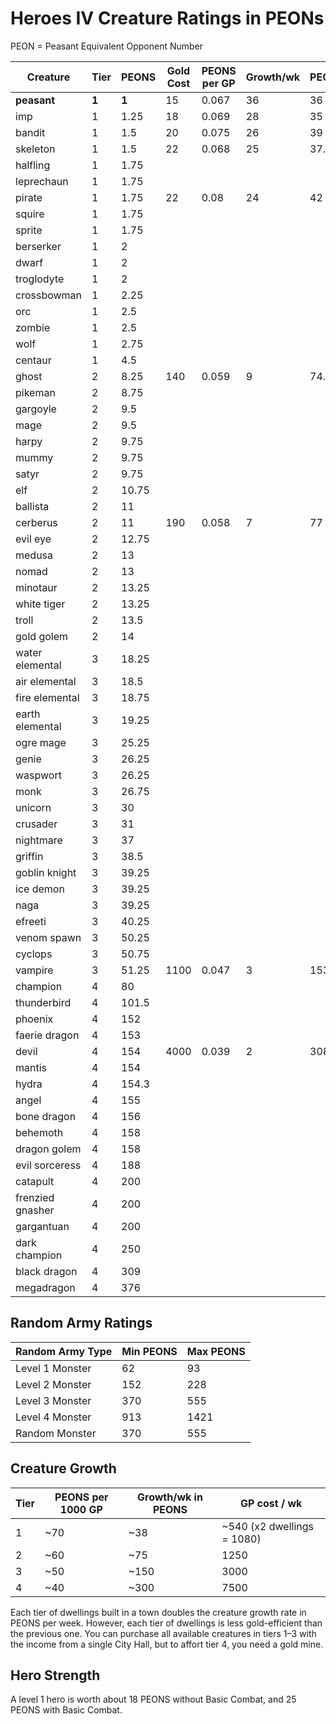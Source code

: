 # Heroes IV Creature Ratings in PEONs

PEON = Peasant Equivalent Opponent Number

| Creature            | Tier | PEONS | Gold Cost | PEONS per GP | Growth/wk | PEONS/wk |
| ------------------- | ---- | ----- | --------- | ------------ | --------- | -------- |
| **peasant**         | **1**| **1** | 15        | 0.067        | 36        | 36       |
| imp                 | 1    | 1.25  | 18        | 0.069        | 28        | 35       |
| bandit              | 1    | 1.5   | 20        | 0.075        | 26        | 39       |
| skeleton            | 1    | 1.5   | 22        | 0.068        | 25        | 37.5     |
| halfling            | 1    | 1.75  | 
| leprechaun          | 1    | 1.75  |
| pirate              | 1    | 1.75  | 22        | 0.08         | 24        | 42       |
| squire              | 1    | 1.75  |
| sprite              | 1    | 1.75  |
| berserker           | 1    | 2     |
| dwarf               | 1    | 2     |
| troglodyte          | 1    | 2     |
| crossbowman         | 1    | 2.25  |
| orc                 | 1    | 2.5   |
| zombie              | 1    | 2.5   |
| wolf                | 1    | 2.75  |
| centaur             | 1    | 4.5   |
| ghost               | 2    | 8.25  | 140       | 0.059       | 9          | 74.25    |
| pikeman             | 2    | 8.75  |
| gargoyle            | 2    | 9.5   |
| mage                | 2    | 9.5   |
| harpy               | 2    | 9.75  |
| mummy               | 2    | 9.75  |
| satyr               | 2    | 9.75  |
| elf                 | 2    | 10.75 |
| ballista            | 2    | 11    |
| cerberus            | 2    | 11    | 190       | 0.058      | 7          | 77        |
| evil eye            | 2    | 12.75 |
| medusa              | 2    | 13    |
| nomad               | 2    | 13    |
| minotaur            | 2    | 13.25 |
| white tiger         | 2    | 13.25 |
| troll               | 2    | 13.5  |
| gold golem          | 2    | 14    |
| water elemental     | 3    | 18.25 |
| air elemental       | 3    | 18.5  |
| fire elemental      | 3    | 18.75 |
| earth elemental     | 3    | 19.25 |
| ogre mage           | 3    | 25.25 |
| genie               | 3    | 26.25 |
| waspwort            | 3    | 26.25 |
| monk                | 3    | 26.75 |
| unicorn             | 3    | 30    |
| crusader            | 3    | 31    |
| nightmare           | 3    | 37    |
| griffin             | 3    | 38.5  |
| goblin knight       | 3    | 39.25 |
| ice demon           | 3    | 39.25 |
| naga                | 3    | 39.25 |
| efreeti             | 3    | 40.25 |
| venom spawn         | 3    | 50.25 |
| cyclops             | 3    | 50.75 |
| vampire             | 3    | 51.25 | 1100      | 0.047        | 3         | 153.75   |
| champion            | 4    | 80    |
| thunderbird         | 4    | 101.5 |
| phoenix             | 4    | 152   |
| faerie dragon       | 4    | 153   |
| devil               | 4    | 154   | 4000      | 0.039        | 2         | 308      |
| mantis              | 4    | 154   |
| hydra               | 4    | 154.3 |
| angel               | 4    | 155   |
| bone dragon         | 4    | 156   |
| behemoth            | 4    | 158   |
| dragon golem        | 4    | 158   |
| evil sorceress      | 4    | 188   |
| catapult            | 4    | 200   |
| frenzied gnasher    | 4    | 200   |
| gargantuan          | 4    | 200   |
| dark champion       | 4    | 250   |
| black dragon        | 4    | 309   |
| megadragon          | 4    | 376   |

## Random Army Ratings

| Random Army Type | Min PEONS | Max PEONS |
| ---------------- | --------- | --------- |
| Level 1 Monster  | 62        | 93
| Level 2 Monster  | 152       | 228
| Level 3 Monster  | 370       | 555
| Level 4 Monster  | 913       | 1421
| Random Monster   | 370       | 555

## Creature Growth

| Tier | PEONS per 1000 GP | Growth/wk in PEONS | GP cost / wk
| ---- | ----------------- | ------------------ | --------------------
| 1    | ~70               | ~38                | ~540 (x2 dwellings = 1080)
| 2    | ~60               | ~75                | 1250
| 3    | ~50               | ~150               | 3000
| 4    | ~40               | ~300               | 7500

Each tier of dwellings built in a town doubles the creature growth rate in PEONS per week. However, each tier of dwellings is less gold-efficient than the previous one. You can purchase all available creatures in tiers 1–3 with the income from a single City Hall, but to affort tier 4, you need a gold mine.

## Hero Strength

A level 1 hero is worth about 18 PEONS without Basic Combat, and 25 PEONS with Basic Combat.